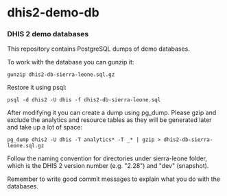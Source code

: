# dhis2-demo-db

### DHIS 2 demo databases

This repository contains PostgreSQL dumps of demo databases.

To work with the database you can gunzip it:

	gunzip dhis2-db-sierra-leone.sql.gz
	
Restore it using psql:

	psql -d dhis2 -U dhis -f dhis2-db-sierra-leone.sql

After modifying it you can create a dump using pg_dump. Please gzip and exclude the analytics and resource tables as they will be generated later and take up a lot of space:

	pg_dump dhis2 -U dhis -T analytics* -T _* | gzip > dhis2-db-sierra-leone.sql.gz

Follow the naming convention for directories under sierra-leone folder, which is the DHIS 2 version number (e.g. "2.28") and "dev" (snapshot).

Remember to write good commit messages to explain what you do with the databases.
